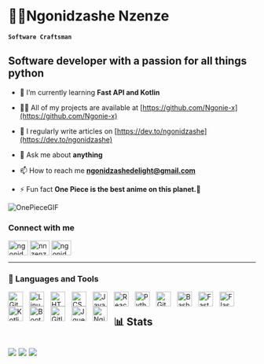 # 👨‍💻Ngonidzashe Nzenze

**`Software Craftsman`**
## Software developer with a passion for all things python

- 🌱 I’m currently learning **Fast API and Kotlin**

- 👨‍💻 All of my projects are available at [https://github.com/Ngonie-x](https://github.com/Ngonie-x)

- 📝 I regularly write articles on [https://dev.to/ngonidzashe](https://dev.to/ngonidzashe)

- 💬 Ask me about **anything**

- 📫 How to reach me **ngonidzashedelight@gmail.com**

- ⚡ Fun fact **One Piece is the best anime on this planet.**👀

![OnePieceGIF](https://user-images.githubusercontent.com/28601809/229360714-a26a197f-2254-4225-8696-9d45cbe25bf2.gif)

### Connect with me
<p align="left">
<a href="https://dev.to/ngonidzashe" target="blank"><img align="center" src="https://cdn.jsdelivr.net/npm/simple-icons@3.0.1/icons/dev-dot-to.svg" alt="ngonidzashe" height="30" width="40" /></a>
<a href="https://twitter.com/nnzenze" target="blank"><img align="center" src="https://raw.githubusercontent.com/rahuldkjain/github-profile-readme-generator/master/src/images/icons/Social/twitter.svg" alt="nnzenze" height="30" width="40" /></a>
<a href="https://linkedin.com/in/ngonidzashe-nzenze-895b8a1b9" target="blank"><img align="center" src="https://raw.githubusercontent.com/rahuldkjain/github-profile-readme-generator/master/src/images/icons/Social/linked-in-alt.svg" alt="ngonidzashe-nzenze-895b8a1b9" height="30" width="40" /></a>
</p>

---

### 🧰 Languages and Tools

<img align="left" alt="Git" width="30px" style="padding-right:10px;" src="https://cdn.jsdelivr.net/gh/devicons/devicon/icons/git/git-original.svg" />
<img align="left" alt="Linux" width="30px" style="padding-right:10px;" src="https://cdn.jsdelivr.net/gh/devicons/devicon/icons/linux/linux-original.svg" />
<img align="left" alt="HTML" width="30px" style="padding-right:10px;" src="https://cdn.jsdelivr.net/gh/devicons/devicon/icons/html5/html5-plain.svg" />
<img align="left" alt="CSS" width="30px" style="padding-right:10px;" src="https://cdn.jsdelivr.net/gh/devicons/devicon/icons/css3/css3-plain.svg" />
<img align="left" alt="JavaScript" width="30px" style="padding-right:10px;" src="https://cdn.jsdelivr.net/gh/devicons/devicon/icons/javascript/javascript-plain.svg" />
<img align="left" alt="React" width="30px" style="padding-right:10px;" src="https://cdn.jsdelivr.net/gh/devicons/devicon/icons/react/react-original.svg" />
<img align="left" alt="Python" width="30px" style="padding-right:10px;" src="https://cdn.jsdelivr.net/gh/devicons/devicon/icons/python/python-plain.svg" />
<img align="left" alt="GitHub" width="30px" style="padding-right:10px;" src="https://cdn.jsdelivr.net/gh/devicons/devicon/icons/github/github-original.svg" />
<img align="left" alt="Bash" width="30px" style="padding-right:10px;" src="https://cdn.jsdelivr.net/gh/devicons/devicon/icons/bash/bash-original.svg" />
<img align="left" alt="FastAPI" width="30px" style="padding-right:10px;" src="https://cdn.jsdelivr.net/gh/devicons/devicon/icons/fastapi/fastapi-original.svg" />
<img align="left" alt="Flask" width="30px" style="padding-right:10px;" src="https://cdn.jsdelivr.net/gh/devicons/devicon/icons/flask/flask-original.svg" />
<img align="left" alt="Kotlin" width="30px" style="padding-right:10px;" src="https://cdn.jsdelivr.net/gh/devicons/devicon/icons/kotlin/kotlin-original.svg" />
<img align="left" alt="Bootstrap" width="30px" style="padding-right:10px;" src="https://cdn.jsdelivr.net/gh/devicons/devicon/icons/bootstrap/bootstrap-original.svg" />
<img align="left" alt="Gitlab" width="30px" style="padding-right:10px;" src="https://cdn.jsdelivr.net/gh/devicons/devicon/icons/gitlab/gitlab-original.svg" />
<img align="left" alt="Jquery" width="30px" style="padding-right:10px;" src="https://cdn.jsdelivr.net/gh/devicons/devicon/icons/jquery/jquery-original-wordmark.svg" />
<img align="left" alt="Nginx" width="30px" style="padding-right:10px;" src="https://cdn.jsdelivr.net/gh/devicons/devicon/icons/nginx/nginx-original.svg" />
<br />

## 📊 Stats
![](http://github-profile-summary-cards.vercel.app/api/cards/profile-details?username=ngonie-x&theme=darcula)
![](http://github-profile-summary-cards.vercel.app/api/cards/repos-per-language?username=ngonie-x&theme=darcula)
![](http://github-profile-summary-cards.vercel.app/api/cards/stats?username=ngonie-x&theme=darcula)
---
